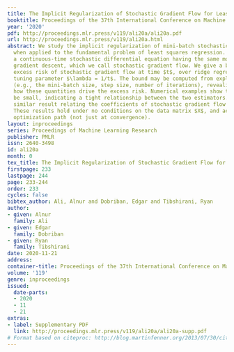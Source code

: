 ```yaml
---
title: The Implicit Regularization of Stochastic Gradient Flow for Least Squares
booktitle: Proceedings of the 37th International Conference on Machine Learning
year: '2020'
pdf: http://proceedings.mlr.press/v119/ali20a/ali20a.pdf
url: http://proceedings.mlr.press/v119/ali20a.html
abstract: We study the implicit regularization of mini-batch stochastic gradient descent,
  when applied to the fundamental problem of least squares regression. We leverage
  a continuous-time stochastic differential equation having the same moments as stochastic
  gradient descent, which we call stochastic gradient flow. We give a bound on the
  excess risk of stochastic gradient flow at time $t$, over ridge regression with
  tuning parameter $\lambda = 1/t$. The bound may be computed from explicit constants
  (e.g., the mini-batch size, step size, number of iterations), revealing precisely
  how these quantities drive the excess risk. Numerical examples show the bound can
  be small, indicating a tight relationship between the two estimators. We give a
  similar result relating the coefficients of stochastic gradient flow and ridge.
  These results hold under no conditions on the data matrix $X$, and across the entire
  optimization path (not just at convergence).
layout: inproceedings
series: Proceedings of Machine Learning Research
publisher: PMLR
issn: 2640-3498
id: ali20a
month: 0
tex_title: The Implicit Regularization of Stochastic Gradient Flow for Least Squares
firstpage: 233
lastpage: 244
page: 233-244
order: 233
cycles: false
bibtex_author: Ali, Alnur and Dobriban, Edgar and Tibshirani, Ryan
author:
- given: Alnur
  family: Ali
- given: Edgar
  family: Dobriban
- given: Ryan
  family: Tibshirani
date: 2020-11-21
address: 
container-title: Proceedings of the 37th International Conference on Machine Learning
volume: '119'
genre: inproceedings
issued:
  date-parts:
  - 2020
  - 11
  - 21
extras:
- label: Supplementary PDF
  link: http://proceedings.mlr.press/v119/ali20a/ali20a-supp.pdf
# Format based on citeproc: http://blog.martinfenner.org/2013/07/30/citeproc-yaml-for-bibliographies/
---
```


